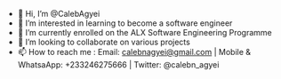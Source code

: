 - 👋 Hi, I’m @CalebAgyei
- 👀 I’m interested in learning to become a software engineer
- 🌱 I’m currently enrolled on the ALX Software Engineering Programme
- 💞️ I’m looking to collaborate on various projects
- 📫 How to reach me : Email: calebnagyei@gmail.com | Mobile & WhatsaApp: +233246275666 | Twitter: @calebn_agyei

<!---
CalebAgyei/CalebAgyei is a ✨ special ✨ repository because its `README.md` (this file) appears on your GitHub profile.
You can click the Preview link to take a look at your changes.
--->
